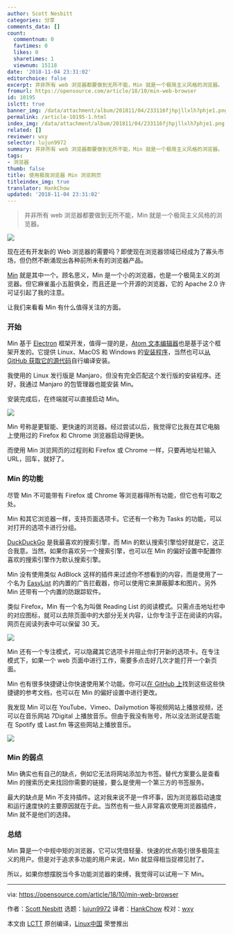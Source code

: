 ```yaml
---
author: Scott Nesbitt
categories: 分享
comments_data: []
count:
  commentnum: 0
  favtimes: 0
  likes: 0
  sharetimes: 1
  viewnum: 15118
date: '2018-11-04 23:31:02'
editorchoice: false
excerpt: 并非所有 web 浏览器都要做到无所不能，Min 就是一个极简主义风格的浏览器。
fromurl: https://opensource.com/article/18/10/min-web-browser
id: 10195
islctt: true
banner_img: /data/attachment/album/201811/04/233116fjhpjllxlh7phje1.png
permalink: /article-10195-1.html
index_img: /data/attachment/album/201811/04/233116fjhpjllxlh7phje1.png.thumb.jpg
related: []
reviewer: wxy
selector: lujun9972
summary: 并非所有 web 浏览器都要做到无所不能，Min 就是一个极简主义风格的浏览器。
tags:
- 浏览器
thumb: false
title: 使用极简浏览器 Min 浏览网页
titleindex_img: true
translator: HankChow
updated: '2018-11-04 23:31:02'
---
```



> 
> 并非所有 web 浏览器都要做到无所不能，Min 就是一个极简主义风格的浏览器。
> 
> 
> 


![](/data/attachment/album/201811/04/233116fjhpjllxlh7phje1.png)


现在还有开发新的 Web 浏览器的需要吗？即使现在浏览器领域已经成为了寡头市场，但仍然不断涌现出各种前所未有的浏览器产品。


[Min](https://minbrowser.github.io/min/) 就是其中一个。顾名思义，Min 是一个小的浏览器，也是一个极简主义的浏览器。但它麻雀虽小五脏俱全，而且还是一个开源的浏览器，它的 Apache 2.0 许可证引起了我的注意。


让我们来看看 Min 有什么值得关注的方面。


### 开始


Min 基于 [Electron](http://electron.atom.io/apps/) 框架开发，值得一提的是，[Atom 文本编辑器](https://opensource.com/article/17/5/atom-text-editor-packages-writers)也是基于这个框架开发的。它提供 Linux、MacOS 和 Windows 的[安装程序](https://github.com/minbrowser/min/releases/)，当然也可以[从 GitHub 获取它的源代码](https://github.com/minbrowser/min)自行编译安装。


我使用的 Linux 发行版是 Manjaro，但没有完全匹配这个发行版的安装程序。还好，我通过 Manjaro 的包管理器也能安装 Min。


安装完成后，在终端就可以直接启动 Min。


![](/data/attachment/album/201811/04/233120n3291rh9t21r1jh2.png)


Min 号称是更智能、更快速的浏览器。经过尝试以后，我觉得它比我在其它电脑上使用过的 Firefox 和 Chrome 浏览器启动得更快。


而使用 Min 浏览网页的过程则和 Firefox 或 Chrome 一样，只要再地址栏输入 URL，回车，就好了。


### Min 的功能


尽管 Min 不可能带有 Firefox 或 Chrome 等浏览器得所有功能，但它也有可取之处。


Min 和其它浏览器一样，支持页面选项卡。它还有一个称为 Tasks 的功能，可以对打开的选项卡进行分组。


[DuckDuckGo](http://duckduckgo.com) 是我最喜欢的搜索引擎，而 Min 的默认搜索引擎恰好就是它，这正合我意。当然，如果你喜欢另一个搜索引擎，也可以在 Min 的偏好设置中配置你喜欢的搜索引擎作为默认搜索引擎。


Min 没有使用类似 AdBlock 这样的插件来过滤你不想看到的内容，而是使用了一个名为 [EasyList](https://easylist.to/) 的内置的广告拦截器，你可以使用它来屏蔽脚本和图片。另外 Min 还带有一个内置的防跟踪软件。


类似 Firefox，Min 有一个名为叫做 Reading List 的阅读模式。只需点击地址栏中的对应图标，就可以去除页面中的大部分无关内容，让你专注于正在阅读的内容。网页在阅读列表中可以保留 30 天。


![](/data/attachment/album/201811/04/233128vn1n1v88tt4abt8k.png)


Min 还有一个专注模式，可以隐藏其它选项卡并阻止你打开新的选项卡。在专注模式下，如果一个 web 页面中进行工作，需要多点击好几次才能打开一个新页面。


Min 也有很多快捷键让你快速使用某个功能。你可以[在 GitHub 上](https://github.com/minbrowser/min/wiki)找到这些这些快捷键的参考文档，也可以在 Min 的偏好设置中进行更改。


我发现 Min 可以在 YouTube、Vimeo、Dailymotion 等视频网站上播放视频，还可以在音乐网站 7Digital 上播放音乐。但由于我没有账号，所以没法测试是否能在 Spotify 或 Last.fm 等这些网站上播放音乐。


![](/data/attachment/album/201811/04/233144sayymt7tbujt4tgo.png)


### Min 的弱点


Min 确实也有自己的缺点，例如它无法将网站添加为书签。替代方案要么是查看 Min 的搜索历史来找回你需要的链接，要么是使用一个第三方的书签服务。


最大的缺点是 Min 不支持插件。这对我来说不是一件坏事，因为浏览器启动速度和运行速度快的主要原因就在于此。当然也有一些人非常喜欢使用浏览器插件，Min 就不是他们的选择。


### 总结


Min 算是一个中规中矩的浏览器，它可以凭借轻量、快速的优点吸引很多极简主义的用户。但是对于追求多功能的用户来说，Min 就显得相当捉襟见肘了。


所以，如果你想摆脱当今多功能浏览器的束缚，我觉得可以试用一下 Min。




---


via: <https://opensource.com/article/18/10/min-web-browser>


作者：[Scott Nesbitt](https://opensource.com/users/scottnesbitt) 选题：[lujun9972](https://github.com/lujun9972) 译者：[HankChow](https://github.com/HankChow) 校对：[wxy](https://github.com/wxy)


本文由 [LCTT](https://github.com/LCTT/TranslateProject) 原创编译，[Linux中国](https://linux.cn/) 荣誉推出